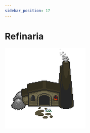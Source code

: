 ```yaml
---
sidebar_position: 17
---
```


# Refinaria
![Refinaria](https://raw.githubusercontent.com/Orna-Brasil/Assets/main/Edificios/Refinery.webp)